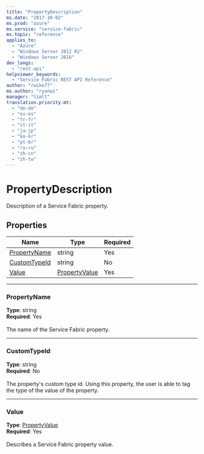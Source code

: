```yaml
---
title: "PropertyDescription"
ms.date: "2017-10-02"
ms.prod: "azure"
ms.service: "service-fabric"
ms.topic: "reference"
applies_to: 
  - "Azure"
  - "Windows Server 2012 R2"
  - "Windows Server 2016"
dev_langs: 
  - "rest-api"
helpviewer_keywords: 
  - "Service Fabric REST API Reference"
author: "rwike77"
ms.author: "ryanwi"
manager: "timlt"
translation.priority.mt: 
  - "de-de"
  - "es-es"
  - "fr-fr"
  - "it-it"
  - "ja-jp"
  - "ko-kr"
  - "pt-br"
  - "ru-ru"
  - "zh-cn"
  - "zh-tw"
---
```

# PropertyDescription

Description of a Service Fabric property.

## Properties
| Name | Type | Required |
| --- | --- | --- |
| [PropertyName](#propertyname) | string | Yes |
| [CustomTypeId](#customtypeid) | string | No |
| [Value](#value) | [PropertyValue](sfclient-v60-model-propertyvalue.md) | Yes |

____
### PropertyName
__Type__: string <br/>
__Required__: Yes<br/>
<br/>
The name of the Service Fabric property.

____
### CustomTypeId
__Type__: string <br/>
__Required__: No<br/>
<br/>
The property's custom type id. Using this property, the user is able to tag the type of the value of the property.

____
### Value
__Type__: [PropertyValue](sfclient-v60-model-propertyvalue.md) <br/>
__Required__: Yes<br/>
<br/>
Describes a Service Fabric property value.

